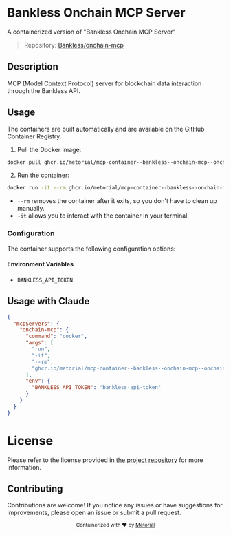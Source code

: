
# Bankless Onchain MCP Server

A containerized version of "Bankless Onchain MCP Server"

> Repository: [Bankless/onchain-mcp](https://github.com/Bankless/onchain-mcp/)

## Description

MCP (Model Context Protocol) server for blockchain data interaction through the Bankless API.


## Usage

The containers are built automatically and are available on the GitHub Container Registry.

1. Pull the Docker image:

```bash
docker pull ghcr.io/metorial/mcp-container--bankless--onchain-mcp--onchain-mcp
```

2. Run the container:

```bash
docker run -it --rm ghcr.io/metorial/mcp-container--bankless--onchain-mcp--onchain-mcp 
```

- `--rm` removes the container after it exits, so you don't have to clean up manually.
- `-it` allows you to interact with the container in your terminal.


### Configuration

The container supports the following configuration options:




#### Environment Variables

- `BANKLESS_API_TOKEN`




## Usage with Claude

```json
{
  "mcpServers": {
    "onchain-mcp": {
      "command": "docker",
      "args": [
        "run",
        "-it",
        "--rm",
        "ghcr.io/metorial/mcp-container--bankless--onchain-mcp--onchain-mcp"
      ],
      "env": {
        "BANKLESS_API_TOKEN": "bankless-api-token"
      }
    }
  }
}
```

# License

Please refer to the license provided in [the project repository](https://github.com/Bankless/onchain-mcp/) for more information.

## Contributing

Contributions are welcome! If you notice any issues or have suggestions for improvements, please open an issue or submit a pull request.

<div align="center">
  <sub>Containerized with ❤️ by <a href="https://metorial.com">Metorial</a></sub>
</div>
  